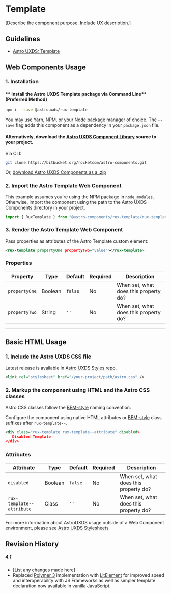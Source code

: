 # Template 
[Describe the component purpose. Include UX description.]

## Guidelines

* [Astro UXDS: Template](https://www.astrouxds.com/ui-components/template)


## Web Components Usage

### 1. Installation
#### ** Install the Astro UXDS Template package via Command Line** (Preferred Method)

```sh
npm i --save @astrouxds/rux-template
```

You may use Yarn, NPM, or your Node package manager of choice. The `--save` flag adds this component as a dependency in your `package.json` file.


#### **Alternatively**, download the [Astro UXDS Component Library](https://bitbucket.org/rocketcom/astro-components/src/master/) source to your project.
Via CLI: 

```sh
git clone https://bitbucket.org/rocketcom/astro-components.git
```

Or, [download Astro UXDS Components as a .zip](https://bitbucket.org/rocketcom/astro-components/get/master.zip)


### 2. Import the Astro Template Web Component
This example assumes you're using the NPM package in `node_modules`. Otherwise, import the component using the path to the Astro UXDS Components directory in your project.

```javascript
import { RuxTemplate } from "@astro-components/rux-template/rux-template.js";
```

### 3. Render the Astro Template Web Component
Pass properties as attributes of the Astro Template custom element:

```xml
<rux-template propertyOne propertyTwo="value"></rux-template>
```

### Properties
| Property | Type | Default | Required | Description |
| --- | --- | --- | --- | --- |
| `propertyOne` | Boolean | `false` | No | When set, what does this property do? |
| `propertyTwo` | String | `''` | No | When set, what does this property do? |

---

## Basic HTML Usage

### 1. Include the Astro UXDS CSS file
Latest release is available in [Astro UXDS Styles repo](https://bitbucket.org/rocketcom/astro-styles/src/master/). 

```xml
<link rel="stylesheet" href="/your-project/path/astro.css" />
```

### 2. Markup the component using HTML and the Astro CSS classes
Astro CSS classes follow the [BEM-style](http://getbem.com/introduction/) naming convention. 

Configure the component using native HTML attributes or [BEM-style](http://getbem.com/introduction/) class suffixes after `rux-template--`.

```xml
<div class="rux-template rux-template--attribute" disabled>
   Disabled Template
</div>
```
### Attributes
| Attribute | Type | Default | Required | Description |
| --- | --- | --- | --- | --- |
| `disabled` | Boolean | `false` | No | When set, what does this property do? |
| `rux-template--attribute` | Class | `''` | No | When set, what does this property do? |


For more information about AstroUXDS usage outside of a Web Component environment, please see [Astro UXDS Stylesheets](https://bitbucket.org/rocketcom/astro-styles)


## Revision History
##### **4.1**
- [List any changes made here]
- Replaced [Polymer 3](https://www.polymer-project.org) implementation with [LitElement](https://lit-element.polymer-project.org/) for improved speed and interoperability with JS Frameworks as well as simpler template declaration now available in vanilla JavaScript.


